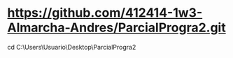 # https://github.com/412414-1w3-Almarcha-Andres/ParcialProgra2.git





cd C:\\Users\\Usuario\\Desktop\\ParcialProgra2

